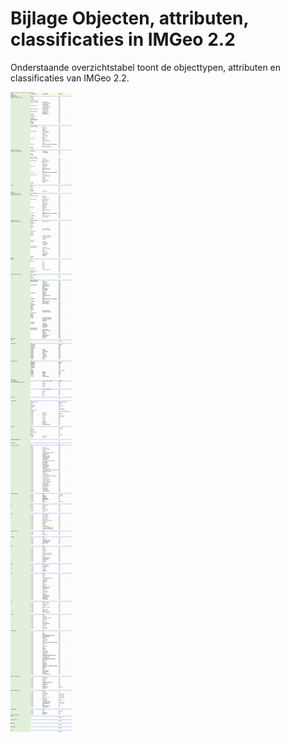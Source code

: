 Bijlage Objecten, attributen, classificaties in IMGeo 2.2
=========================================================

Onderstaande overzichtstabel toont de objecttypen, attributen en classificaties
van IMGeo 2.2.

![](media/c62962919c0515ea4f006f48dfdbe3f4.png)
